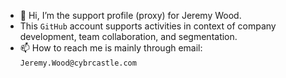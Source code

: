 - 👋 Hi, I’m the support profile (proxy) for Jeremy Wood.
- This `GitHub` account supports activities in context of company development, team collaboration, and segmentation.
- 📫 How to reach me is mainly through email: `Jeremy.Wood@cybrcastle.com`
